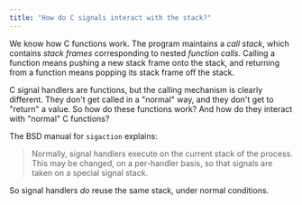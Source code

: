 ```yaml
---
title: "How do C signals interact with the stack?"
---
```


We know how C functions work. The program maintains a _call stack_, which contains _stack frames_ corresponding to nested _function calls_. Calling a function means pushing a new stack frame onto the stack, and returning from a function means popping its stack frame off the stack.

C signal handlers are functions, but the calling mechanism is clearly different. They don't get called in a "normal" way, and they don't get to "return" a value. So how do these functions work? And how do they interact with "normal" C functions?

The BSD manual for `sigaction` explains:

> Normally, signal handlers execute on the current stack of the process.  This may be changed, on a per-handler basis, so that signals are taken on a special signal stack.

So signal handlers _do_ reuse the same stack, under normal conditions.
